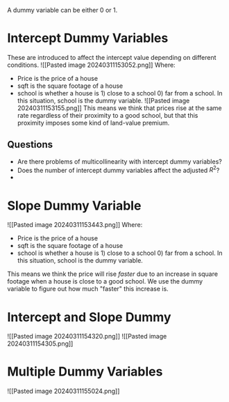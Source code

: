 A dummy variable can be either 0 or 1.
# Intercept Dummy Variables
These are introduced to affect the intercept value depending on different conditions.
![[Pasted image 20240311153052.png]]
Where:
- Price is the price of a house
- sqft is the square footage of a house
- school is whether a house is 1) close to a school 0) far from a school.
In this situation, school is the dummy variable.
![[Pasted image 20240311153155.png]]
This means we think that prices rise at the same rate regardless of their proximity to a good school, but that this proximity imposes some kind of land-value premium.
## Questions
- Are there problems of multicollinearity with intercept dummy variables?
- Does the number of intercept dummy variables affect the adjusted $R^2$?
- 
# Slope Dummy Variable
![[Pasted image 20240311153443.png]]
Where:
- Price is the price of a house
- sqft is the square footage of a house
- school is whether a house is 1) close to a school 0) far from a school.
In this situation, school is the dummy variable.

This means we think the price will rise *faster* due to an increase in square footage when a house is close to a good school. We use the dummy variable to figure out how much "faster" this increase is.
# Intercept and Slope Dummy
![[Pasted image 20240311154320.png]]
![[Pasted image 20240311154305.png]]
# Multiple Dummy Variables
![[Pasted image 20240311155024.png]]
